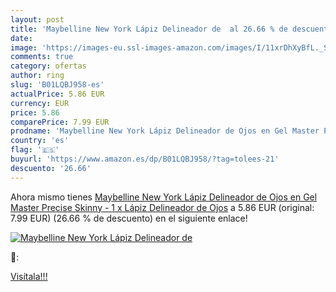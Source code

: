 ```yaml
---
layout: post
title: 'Maybelline New York Lápiz Delineador de  al 26.66 % de descuento'
date: 
image: 'https://images-eu.ssl-images-amazon.com/images/I/11xrDhXyBfL._SL200_.jpg'
comments: true
category: ofertas
author: ring
slug: 'B01LQBJ958-es'
actualPrice: 5.86 EUR
currency: EUR
price: 5.86
comparePrice: 7.99 EUR
prodname: 'Maybelline New York Lápiz Delineador de Ojos en Gel Master Precise Skinny - 1 x Lápiz Delineador de Ojos'
country: 'es'
flag: '🇪🇸'
buyurl: 'https://www.amazon.es/dp/B01LQBJ958/?tag=tolees-21'
descuento: '26.66'
---
```


Ahora mismo tienes [Maybelline New York Lápiz Delineador de Ojos en Gel Master Precise Skinny - 1 x Lápiz Delineador de Ojos](https://www.amazon.es/dp/B01LQBJ958/?tag=tolees-21) a 5.86 EUR (original: 7.99 EUR) (26.66 %  de descuento) en el siguiente enlace!

[![Maybelline New York Lápiz Delineador de ](https://images-eu.ssl-images-amazon.com/images/I/11xrDhXyBfL._SL200_.jpg)](https://www.amazon.es/dp/B01LQBJ958/?tag=tolees-21)

🔎:


[Visítala!!!](https://www.amazon.es/dp/B01LQBJ958/?tag=tolees-21)
